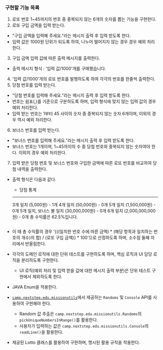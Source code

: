 ### 구현할 기능 목록
1. 로또 번호 1~45까지의 번호 중 중복되지 않는 6개의 숫자를 뽑는 기능을 구현한다.
2. 로또 구입 금액을 입력 받는다.
* "구입 금액을 입력해 주세요."라는 메시지 출력 후 입력 받도록 한다.
* 입력 값은 1000원 단위가 되도록 하여, 나누어 떨어지지 않는 경우 경우 예외 처리한다.
3. 구입 금액 입력 값에 따른 출력 메시지를 출력한다.
* 출력 메시지 형식 : '입력 값/1000'개를 구매했습니다.
4. '입력 값/1000'개의 로또 번호를 발행하도록 하여 각각의 번호를 한줄씩 출력한다.
5. 당첨 번호를 입력 받는다.
* "당첨 번호를 입력해 주세요."라는 메시지 출력 후 입력 받도록 한다.
* 번호는 쉼표(,)를 기준으로 구분하도록 하며, 입력 형식에 맞지 않는 입력 값의 경우 예외 처리한다.
* 입력 받는 번호는 1부터 45 사이의 숫자 중 중복되지 않는 숫자 6개이며, 이외의 경우 역시 예외 처리한다.
6. 보너스 번호를 입력 받는다.
* "보너스 번호를 입력해 주세요."라는 메시지 출력 후 입력 받도록 한다.
* 보너스 번호는 1개이며, 1~45까지의 수 중 당첨 번호와 중복되지 않는 숫자여야 한다. 이외의 경우 예외 처리한다.
7. 입력 받은 당첨 번호 및 보너스 번호와 구입한 금액에 따른 로또 번호를 비교하여 당첨 내역을 출력한다.
* 출력 형식은 다음과 같다.
  + 당첨 통계
  ---
  3개 일치 (5,000원) - 1개
  4개 일치 (50,000원) - 0개
  5개 일치 (1,500,000원) - 0개
  5개 일치, 보너스 볼 일치 (30,000,000원) - 0개
  6개 일치 (2,000,000,000원) - 0개
  총 수익률은 62.5%입니다.
  ```
* 이 때 총 수익률의 경우 '{((일치한 번호 수에 따른 금액) * (해당 항목과 일치하는 번호의 개수)의 합) / (로또 구입 금액)} * 100'으로 산정하도록 하며, 소수점 둘째 자리에서 반올림한다.

* 각각의 도메인 로직에 대한 단위 테스트를 구현하도록 하며, 핵심 로직과 UI 담당 로직을 분리하도록 구현한다.
  + UI 로직(예외 처리 및 입력 받을 값에 대한 메시지 출력 부분)은 단위 테스트 구현에서 제외하도록 한다.
* JAVA Enum을 적용한다.
* [`camp.nextstep.edu.missionutils`](https://github.com/woowacourse-projects/mission-utils)에서 제공하는 `Randoms` 및 `Console` API를 사용하여 구현해야 한다.
    - Random 값 추출은 `camp.nextstep.edu.missionutils.Randoms`의 `pickUniqueNumbersInRange()`를 활용한다.
    - 사용자가 입력하는 값은 `camp.nextstep.edu.missionutils.Console`의 `readLine()`을 활용한다.
* 제공된 Lotto 클래스를 활용하여 구현하며, 명시된 활용 규칙을 적용한다.
